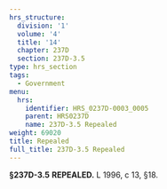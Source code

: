 ```yaml
---
hrs_structure:
  division: '1'
  volume: '4'
  title: '14'
  chapter: 237D
  section: 237D-3.5
type: hrs_section
tags:
  - Government
menu:
  hrs:
    identifier: HRS_0237D-0003_0005
    parent: HRS0237D
    name: 237D-3.5 Repealed
weight: 69020
title: Repealed
full_title: 237D-3.5 Repealed
---
```

**§237D-3.5** **REPEALED.** L 1996, c 13, §18.